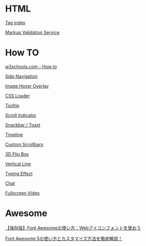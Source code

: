 
HTML
======

[Tag index](https://www.tagindex.com/)

[Markup Validation Service](https://validator.w3.org/#validate_by_input)



How TO
======

[w3schools.com - How to](https://www.w3schools.com/howto/default.asp)

[Side Navigation](https://www.w3schools.com/howto/howto_js_sidenav.asp)

[Image Hover Overlay](https://www.w3schools.com/howto/howto_css_image_overlay.asp)

[CSS Loader](https://www.w3schools.com/howto/howto_css_loader.asp)

[Tooltip](https://www.w3schools.com/howto/howto_css_tooltip.asp)

[Scroll Indicator](https://www.w3schools.com/howto/howto_js_scroll_indicator.asp)

[Snackbar / Toast](https://www.w3schools.com/howto/howto_js_snackbar.asp)

[Timeline](https://www.w3schools.com/howto/howto_css_timeline.asp)

[Custom Scrollbars](https://www.w3schools.com/howto/howto_css_custom_scrollbar.asp)

[3D Flip Box](https://www.w3schools.com/howto/howto_css_flip_box.asp)

[Vertical Line](https://www.w3schools.com/howto/howto_css_vertical_line.asp)

[Typing Effect](https://www.w3schools.com/howto/howto_js_typewriter.asp)

[Chat](https://www.w3schools.com/howto/howto_css_chat.asp)

[Fullscreen Video](https://www.w3schools.com/howto/howto_css_fullscreen_video.asp)



Awesome
=======

[【保存版】Font Awesomeの使い方：Webアイコンフォントを使おう](https://saruwakakun.com/html-css/basic/font-awesome)

[Font Awesome 5の使い方とカスタマイズ方法を徹底解説！](https://webdesign-trends.net/entry/8351)

<link rel="stylesheet" href="https://use.fontawesome.com/releases/v5.9.0/css/all.css" type="text/css" />
<link rel="stylesheet" href="https://cdnjs.cloudflare.com/ajax/libs/font-awesome-animation/0.0.10/font-awesome-animation.css" type="text/css" />
<script type="text/javascript" src="https://use.fontawesome.com/releases/v5.9.0/js/all.js"></script>


